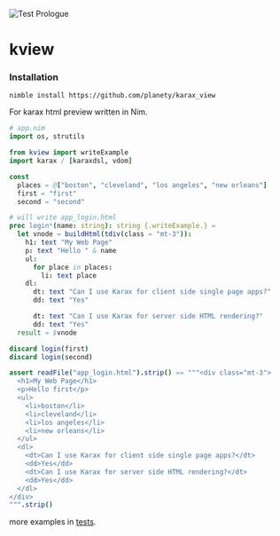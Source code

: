 ![Test Prologue](https://github.com/planety/kview/workflows/Test%20Prologue/badge.svg)

# kview

### Installation

```text
nimble install https://github.com/planety/karax_view
```

For karax html preview written in Nim.

```nim
# app.nim
import os, strutils

from kview import writeExample
import karax / [karaxdsl, vdom]

const 
  places = @["boston", "cleveland", "los angeles", "new orleans"] 
  first = "first"
  second = "second"

# will write app_login.html
proc login*(name: string): string {.writeExample.} =
  let vnode = buildHtml(tdiv(class = "mt-3")):
    h1: text "My Web Page"
    p: text "Hello " & name
    ul:
      for place in places:
        li: text place
    dl:
      dt: text "Can I use Karax for client side single page apps?"
      dd: text "Yes"

      dt: text "Can I use Karax for server side HTML rendering?"
      dd: text "Yes"
  result = $vnode

discard login(first)
discard login(second)

assert readFile("app_login.html").strip() == """<div class="mt-3">
  <h1>My Web Page</h1>
  <p>Hello first</p>
  <ul>
    <li>boston</li>
    <li>cleveland</li>
    <li>los angeles</li>
    <li>new orleans</li>
  </ul>
  <dl>
    <dt>Can I use Karax for client side single page apps?</dt>
    <dd>Yes</dd>
    <dt>Can I use Karax for server side HTML rendering?</dt>
    <dd>Yes</dd>
  </dl>
</div>
""".strip()
```

more examples in [tests](https://github.com/planety/kview/blob/master/tests/test.nim).
